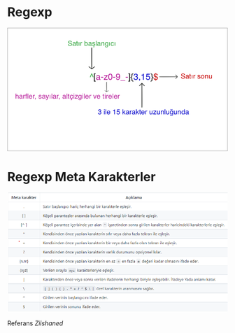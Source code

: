 <h1> Regexp </h1>
<div>
<p align="center">
  <img src="https://github.com/aoztepe7/regexp-exp/blob/main/regexp-tr.png?raw=true" alt="Regular expression">
</p>
</div>

<h1> Regexp Meta Karakterler </h1>
<div>
  <p align="center">
  <img src="https://github.com/aoztepe7/regexp-exp/blob/main/regexp-sign.png?raw=true" alt="Regular expression">
</p>
</div>

<div>
  <span> Referans  </span> <i href="https://github.com/ziishaned/learn-regex/blob/master/translations/README-tr.md"> Ziishaned </i>
</div>
